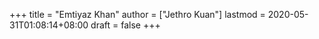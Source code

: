+++
title = "Emtiyaz Khan"
author = ["Jethro Kuan"]
lastmod = 2020-05-31T01:08:14+08:00
draft = false
+++
